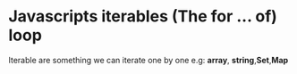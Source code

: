 # Javascripts iterables (The for ... of) loop

Iterable are something we can iterate one by one e.g: **array**, **string**,**Set**,**Map**